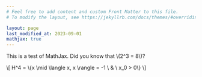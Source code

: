 ```yaml
---
# Feel free to add content and custom Front Matter to this file.
# To modify the layout, see https://jekyllrb.com/docs/themes/#overriding-theme-defaults

layout: page
last_modified_at: 2023-09-01
mathjax: true
---
```


This is a test of MathJax. Did you know that \\(2^3 = 8\\)?

\\[ H^4 = \\{x \mid \langle x, x \rangle = -1 \ \& \ x_0 > 0\\} \\]
